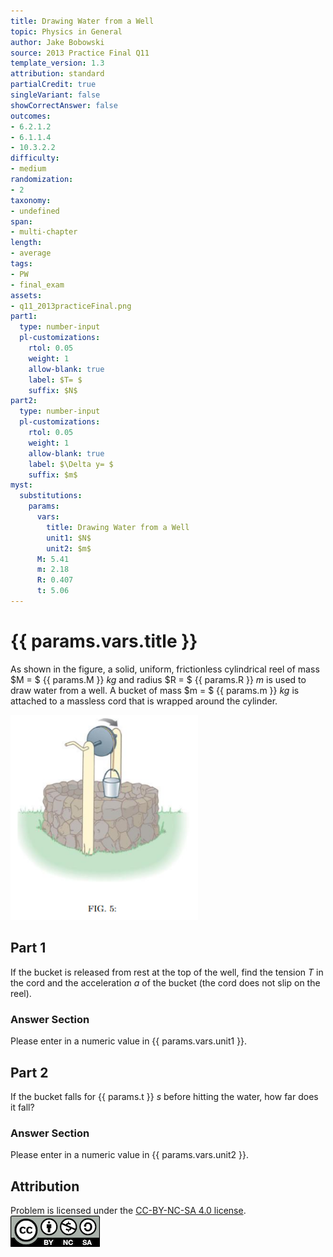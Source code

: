 ```yaml
---
title: Drawing Water from a Well
topic: Physics in General
author: Jake Bobowski
source: 2013 Practice Final Q11
template_version: 1.3
attribution: standard
partialCredit: true
singleVariant: false
showCorrectAnswer: false
outcomes:
- 6.2.1.2
- 6.1.1.4
- 10.3.2.2
difficulty:
- medium
randomization:
- 2
taxonomy:
- undefined
span:
- multi-chapter
length:
- average
tags:
- PW
- final_exam
assets:
- q11_2013practiceFinal.png
part1:
  type: number-input
  pl-customizations:
    rtol: 0.05
    weight: 1
    allow-blank: true
    label: $T= $
    suffix: $N$
part2:
  type: number-input
  pl-customizations:
    rtol: 0.05
    weight: 1
    allow-blank: true
    label: $\Delta y= $
    suffix: $m$
myst:
  substitutions:
    params:
      vars:
        title: Drawing Water from a Well
        unit1: $N$
        unit2: $m$
      M: 5.41
      m: 2.18
      R: 0.407
      t: 5.06
---
```

# {{ params.vars.title }}
As shown in the figure, a solid, uniform, frictionless cylindrical reel of mass $M = $ {{ params.M }} $kg$ and radius $R = $ {{ params.R }} $m$ is used to draw water from a well. A bucket of mass $m = $ {{ params.m }} $kg$ is  attached to a massless cord that is wrapped around the cylinder.

<img src="q11_2013practiceFinal.png" alt="Figure of a bucket attached to a cylindrical reel and a well." width=300>

## Part 1

If the bucket is released from rest at the top of the well, find the tension $T$ in the cord and the acceleration $a$ of the bucket (the cord does not slip on the reel).

### Answer Section

Please enter in a numeric value in {{ params.vars.unit1 }}.

## Part 2

If the bucket falls for {{ params.t }} $s$ before hitting the water, how far does it fall?

### Answer Section

Please enter in a numeric value in {{ params.vars.unit2 }}.

## Attribution

Problem is licensed under the [CC-BY-NC-SA 4.0 license](https://creativecommons.org/licenses/by-nc-sa/4.0/).<br> ![The Creative Commons 4.0 license requiring attribution-BY, non-commercial-NC, and share-alike-SA license.](https://raw.githubusercontent.com/firasm/bits/master/by-nc-sa.png)